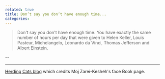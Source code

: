 ```yaml
---
related: true
title: Don’t say you don’t have enough time...
categories: 
---
```

> Don't say you don't have enough time. You have exactly the same number of
hours per day that were given to Helen Keller, Louis Pasteur, Michelangelo,
Leonardo da Vinci, Thomas Jefferson and Albert Einstein.

--

* * *

[Herding Cats blog][1] which credits Moj Zarei-Kesheh's face Book page.

[1]: http://herdingcats.typepad.com/my_weblog/2010/06/q-2.html

